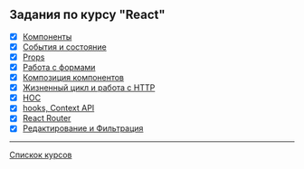 ## Задания по курсу "React"
- [x] [Компоненты](https://github.com/TomSG03/ra-component-func)
- [x] [События и состояние](https://github.com/TomSG03/ra-events-state-filter)
- [x] [Props](https://github.com/TomSG03/ra-props-films)
- [x] [Работа с формами](https://github.com/TomSG03/ra-forms-hex2rgb)
- [x] [Композиция компонентов](https://github.com/TomSG03/ra-composition-cards)
- [x] [Жизненный цикл и работа с HTTP](https://github.com/TomSG03/ra-lifecycle-watches)
- [x] [HOC](https://github.com/TomSG03/ra-hoc-time)
- [x] [hooks, Context API](https://github.com/TomSG03/ra-hooks-use_effect)
- [x] [React Router](https://github.com/TomSG03/ra-router-menu)
- [x] [Редактирование и Фильтрация](https://github.com/TomSG03/ra-redux-edit) 

---
[Спискок курсов](https://github.com/TomSG03/Training-in-Netology)
